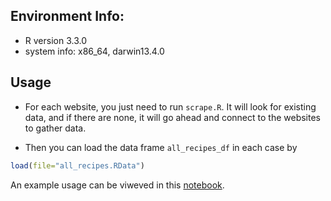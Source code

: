 ## Environment Info:
- R version 3.3.0
- system info: x86_64, darwin13.4.0

## Usage

- For each website, you just need to run `scrape.R`. 
  It will look for existing data, and if there are none, it will go ahead and connect to the websites to gather data. 

- Then you can load the data frame `all_recipes_df` in each case by

```r
load(file="all_recipes.RData")
```

An example usage can be viweved in this [notebook](https://github.com/bhimmetoglu/datasciencecom-r-tutorial/blob/master/post/contains/foodBlogs.md).
